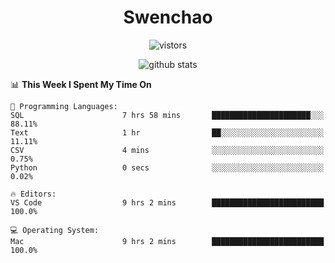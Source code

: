 <h1 align="center">Swenchao</h3>

<p align="center">
  <img src="https://visitor-badge.glitch.me/badge?page_id=Swenchao" alt="vistors" />
</p>

<p align="center">
  <img src="https://github-readme-stats.vercel.app/api?username=Swenchao&count_private=true&show_icons=true&theme=vue-dark&hide_title=true" alt="github stats" />
</p>

<!--START_SECTION:waka-->
📊 **This Week I Spent My Time On** 

```text
💬 Programming Languages: 
SQL                      7 hrs 58 mins       ██████████████████████░░░   88.11% 
Text                     1 hr                ██░░░░░░░░░░░░░░░░░░░░░░░   11.11% 
CSV                      4 mins              ░░░░░░░░░░░░░░░░░░░░░░░░░   0.75% 
Python                   0 secs              ░░░░░░░░░░░░░░░░░░░░░░░░░   0.02%

🔥 Editors: 
VS Code                  9 hrs 2 mins        █████████████████████████   100.0%

💻 Operating System: 
Mac                      9 hrs 2 mins        █████████████████████████   100.0%

```


<!--END_SECTION:waka-->
